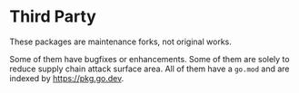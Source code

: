 # Third Party

These packages are maintenance forks, not original works.

Some of them have bugfixes or enhancements.
Some of them are solely to reduce supply chain attack surface area.
All of them have a `go.mod` and are indexed by https://pkg.go.dev.

